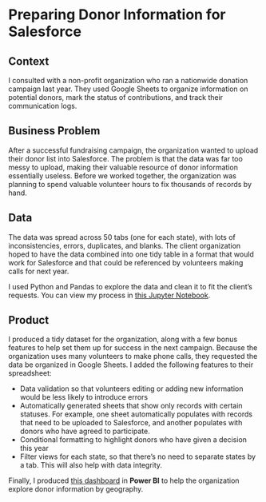 # Preparing Donor Information for Salesforce

## Context
I consulted with a non-profit organization who ran a nationwide donation campaign last year. They used Google Sheets to organize information on potential donors, mark the status of contributions, and track their communication logs.

## Business Problem
After a successful fundraising campaign, the organization wanted to upload their donor list into Salesforce. The problem is that the data was far too messy to upload, making their valuable resource of donor information essentially useless. Before we worked together, the organization was planning to spend valuable volunteer hours to fix thousands of records by hand.

## Data
The data was spread across 50 tabs (one for each state), with lots of inconsistencies, errors, duplicates, and blanks. The client organization hoped to have the data combined into one tidy table in a format that would work for Salesforce and that could be referenced by volunteers making calls for next year.

I used Python and Pandas to explore the data and clean it to fit the client’s requests. You can view my process in [this Jupyter Notebook](https://github.com/amcgaha/preparing-donors-salesforce/blob/main/Cleaning%20Salesforce%20Input.ipynb).

## Product
I produced a tidy dataset for the organization, along with a few bonus features to help set them up for success in the next campaign. Because the organization uses many volunteers to make phone calls, they requested the data be organized in Google Sheets. I added the following features to their spreadsheet:

* Data validation so that volunteers editing or adding new information would be less likely to introduce errors
* Automatically generated sheets that show only records with certain statuses. For example, one sheet automatically populates with records that need to be uploaded to Salesforce, and another populates with donors who have agreed to participate.
* Conditional formatting to highlight donors who have given a decision this year
* Filter views for each state, so that there’s no need to separate states by a tab. This will also help with data integrity.

Finally, I produced [this dashboard](https://github.com/amcgaha/preparing-donors-salesforce/blob/main/Yoga_Studio_Preview.pdf) in **Power BI** to help the organization explore donor information by geography.
